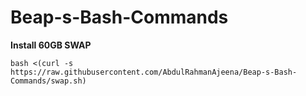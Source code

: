 # Beap-s-Bash-Commands

**Install 60GB SWAP**

```
bash <(curl -s https://raw.githubusercontent.com/AbdulRahmanAjeena/Beap-s-Bash-Commands/swap.sh)
```
